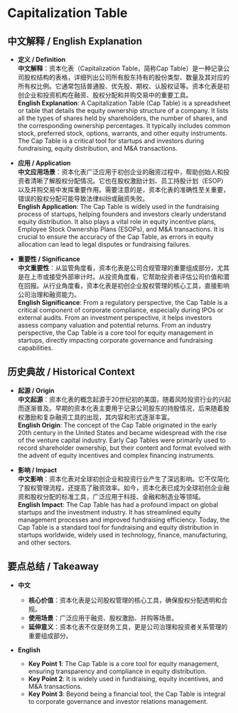 # Capitalization Table

## 中文解释 / English Explanation

* **定义 / Definition**  
  **中文解释**：资本化表（Capitalization Table，简称Cap Table）是一种记录公司股权结构的表格，详细列出公司所有股东持有的股份类型、数量及其对应的所有权比例。它通常包括普通股、优先股、期权、认股权证等。资本化表是初创企业和投资机构在融资、股权分配和并购交易中的重要工具。  
  **English Explanation**: A Capitalization Table (Cap Table) is a spreadsheet or table that details the equity ownership structure of a company. It lists all the types of shares held by shareholders, the number of shares, and the corresponding ownership percentages. It typically includes common stock, preferred stock, options, warrants, and other equity instruments. The Cap Table is a critical tool for startups and investors during fundraising, equity distribution, and M&A transactions.

* **应用 / Application**  
  **中文应用场景**：资本化表广泛应用于初创企业的融资过程中，帮助创始人和投资者清晰了解股权分配情况。它也在股权激励计划、员工持股计划（ESOP）以及并购交易中发挥重要作用。需要注意的是，资本化表的准确性至关重要，错误的股权分配可能导致法律纠纷或融资失败。  
  **English Application**: The Cap Table is widely used in the fundraising process of startups, helping founders and investors clearly understand equity distribution. It also plays a vital role in equity incentive plans, Employee Stock Ownership Plans (ESOPs), and M&A transactions. It is crucial to ensure the accuracy of the Cap Table, as errors in equity allocation can lead to legal disputes or fundraising failures.

* **重要性 / Significance**  
  **中文重要性**：从监管角度看，资本化表是公司合规管理的重要组成部分，尤其是在上市或接受外部审计时。从投资角度看，它帮助投资者评估公司价值和潜在回报。从行业角度看，资本化表是初创企业股权管理的核心工具，直接影响公司治理和融资能力。  
  **English Significance**: From a regulatory perspective, the Cap Table is a critical component of corporate compliance, especially during IPOs or external audits. From an investment perspective, it helps investors assess company valuation and potential returns. From an industry perspective, the Cap Table is a core tool for equity management in startups, directly impacting corporate governance and fundraising capabilities.

## 历史典故 / Historical Context

* **起源 / Origin**  
  **中文起源**：资本化表的概念起源于20世纪初的美国，随着风险投资行业的兴起而逐渐普及。早期的资本化表主要用于记录公司股东的持股情况，后来随着股权激励和复杂融资工具的出现，其内容和形式逐渐丰富。  
  **English Origin**: The concept of the Cap Table originated in the early 20th century in the United States and became widespread with the rise of the venture capital industry. Early Cap Tables were primarily used to record shareholder ownership, but their content and format evolved with the advent of equity incentives and complex financing instruments.

* **影响 / Impact**  
  **中文影响**：资本化表对全球初创企业和投资行业产生了深远影响。它不仅简化了股权管理流程，还提高了融资效率。如今，资本化表已成为全球初创企业融资和股权分配的标准工具，广泛应用于科技、金融和制造业等领域。  
  **English Impact**: The Cap Table has had a profound impact on global startups and the investment industry. It has streamlined equity management processes and improved fundraising efficiency. Today, the Cap Table is a standard tool for fundraising and equity distribution in startups worldwide, widely used in technology, finance, manufacturing, and other sectors.

## 要点总结 / Takeaway

* **中文**  
  - **核心价值**：资本化表是公司股权管理的核心工具，确保股权分配透明和合规。  
  - **使用场景**：广泛应用于融资、股权激励、并购等场景。  
  - **延伸意义**：资本化表不仅是财务工具，更是公司治理和投资者关系管理的重要组成部分。

* **English**  
  - **Key Point 1**: The Cap Table is a core tool for equity management, ensuring transparency and compliance in equity distribution.  
  - **Key Point 2**: It is widely used in fundraising, equity incentives, and M&A transactions.  
  - **Key Point 3**: Beyond being a financial tool, the Cap Table is integral to corporate governance and investor relations management.